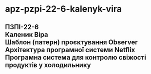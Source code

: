 # apz-pzpi-22-6-kalenyk-vira  
ПЗПІ-22-6  
Каленик Віра  
Шаблон (патерн) проєктування Observer  
Архітектура програмної системи Netflix  
Програмна система для контролю свіжості продуктів у холодильнику  
---  
